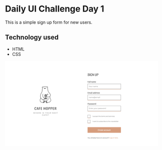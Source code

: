 # Daily UI Challenge Day 1

This is a simple sign up form for new users.

## Technology used
- HTML
- CSS

![alt text](screenshot.png)
